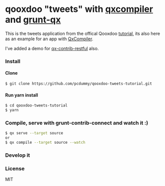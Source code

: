 # qooxdoo "tweets" with [qxcompiler](https://github.com/johnspackman/qxcompiler) and [grunt-qx](https://github.com/drawstack/grunt-qx)

This is the tweets application from the offical Qooxdoo [tutorial](http://www.qooxdoo.org/current/pages/desktop/tutorials/tutorial-part-1.html), its also here as an
example for an app with [QxCompiler](https://github.com/qooxdoo/qooxdoo-compiler).

I've added a demo for [qx-contrib-restful](https://github.com/drawstack/qx-contrib-restful) also.

### Install

#### Clone

```bash
$ git clone https://github.com/pcdummy/qooxdoo-tweets-tutorial.git
```

#### Run yarn install

```bash
$ cd qooxdoo-tweets-tutorial
$ yarn
```

### Compile, serve with grunt-contrib-connect and watch it :)

```bash
$ qx serve --target source
or
$ qx compile --target source --watch
```

### Develop it



### License

MIT
